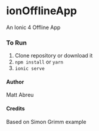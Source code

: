 # ionOfflineApp
An Ionic 4 Offline App

### To Run
1. Clone repository or download it
2. `npm install` or `yarn`
3. `ionic serve`

#### Author
Matt Abreu

#### Credits
Based on Simon Grimm example
